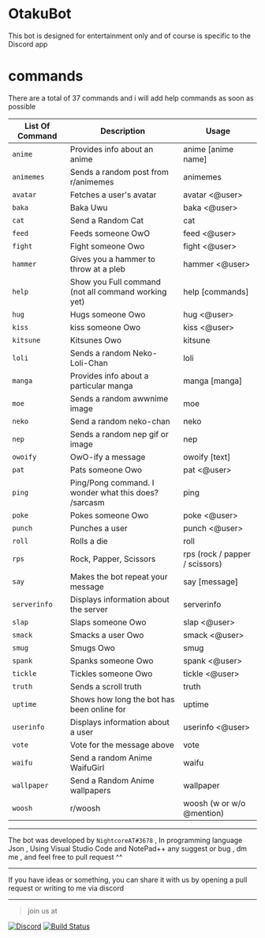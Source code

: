 # OtakuBot
This bot is designed for entertainment only and of course is specific to the Discord app

# commands
There are a total of 37 commands and i will add help commands as soon as possible

|  List Of Command  |                     Description                      |              Usage             |
| ----------------- | ---------------------------------------------------- | ------------------------------ |
| `anime`           | Provides info about an anime                         | anime [anime name]             |
| `animemes`        | Sends a random post from r/animemes                  | animemes                       |
| `avatar`          | Fetches a user\'s avatar                             | avatar <@user>                 |
| `baka`            | Baka Uwu                                             | baka <@user>                   |
| `cat`             | Send a Random Cat                                    | cat                            |
| `feed`            | Feeds someone OwO                                    | feed <@user>                   |
| `fight`           | Fight someone Owo                                    | fight <@user>                  |
| `hammer`          | Gives you a hammer to throw at a pleb                | hammer <@user>                 |
| `help`            | Show you Full command (not all command working yet)  | help [commands]                |
| `hug`             | Hugs someone Owo                                     | hug <@user>                    |
| `kiss`            | kiss someone Owo                                     | kiss <@user>                   |
| `kitsune`         | Kitsunes Owo                                         | kitsune                        |
| `loli`            | Sends a random Neko-Loli-Chan                        | loli                           |
| `manga`           | Provides info about a particular manga               | manga [manga]                  |
| `moe`             | Sends a random awwnime image                         | moe                            |
| `neko`            | Send a random neko-chan                              | neko                           |
| `nep`             | Sends a random nep gif or image                      | nep                            |
| `owoify`          | OwO-ify a message                                    | owoify [text]                  |
| `pat`             | Pats someone Owo                                     | pat <@user>                    |
| `ping`            | Ping/Pong command. I wonder what this does? /sarcasm | ping                           |
| `poke`            | Pokes someone Owo                                    | poke <@user>                   |
| `punch`           | Punches a user                                       | punch <@user>                  |
| `roll`            | Rolls a die                                          | roll                           |
| `rps`             | Rock, Papper, Scissors                               | rps (rock / papper / scissors) |
| `say`             | Makes the bot repeat your message                    | say [message]                  |
| `serverinfo`      | Displays information about the server                | serverinfo                     |
| `slap`            | Slaps someone Owo                                    | slap <@user>                   |
| `smack`           | Smacks a user Owo                                    | smack <@user>                  |
| `smug`            | Smugs Owo                                            | smug                           |
| `spank`           | Spanks someone Owo                                   | spank <@user>                  |
| `tickle`          | Tickles someone Owo                                  | tickle <@user>                 |
| `truth`           | Sends a scroll truth                                 | truth                          |
| `uptime`          | Shows how long the bot has been online for           | uptime                         |
| `userinfo`        | Displays information about a user                    | userinfo <@user>               |
| `vote`            | Vote for the message above                           | vote                           |
| `waifu`           | Send a random Anime WaifuGirl                        | waifu                          |
| `wallpaper`       | Send a Random Anime wallpapers                       | wallpaper                      |
| `woosh`           | r/woosh                                              | woosh (w or w/o @mention)      |

- - - - - - - -
The bot was developed by `NightcoreAT#3678` , In programming language Json ,
Using Visual Studio Code and NotePad++
any suggest or bug , dm me , and feel free to pull request ^^
- - - - - - - - 
If you have ideas or something, you can share it with us by opening a pull request or writing to me via discord
- - - - - - - -
> join us at 

[![Discord](https://discordapp.com/api/guilds/352896116812939264/widget.png)](https://discord.gg/chnUSyw)
[![Build Status](https://travis-ci.com/serin3/OtakuBot.svg?branch=master)](https://travis-ci.com/serin3/OtakuBot)
